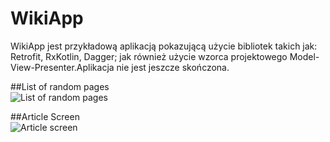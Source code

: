 # WikiApp
WikiApp jest przykładową aplikacją pokazującą użycie bibliotek takich jak: Retrofit, RxKotlin, Dagger; jak również użycie wzorca projektowego Model-View-Presenter.Aplikacja nie jest jeszcze skończona.

##List of random pages
<br/>
![List of random pages](https://i.imgur.com/LjwSMQ4.png)

##Article Screen
<br/>
![Article screen](https://i.imgur.com/4rNfOcp.png)

